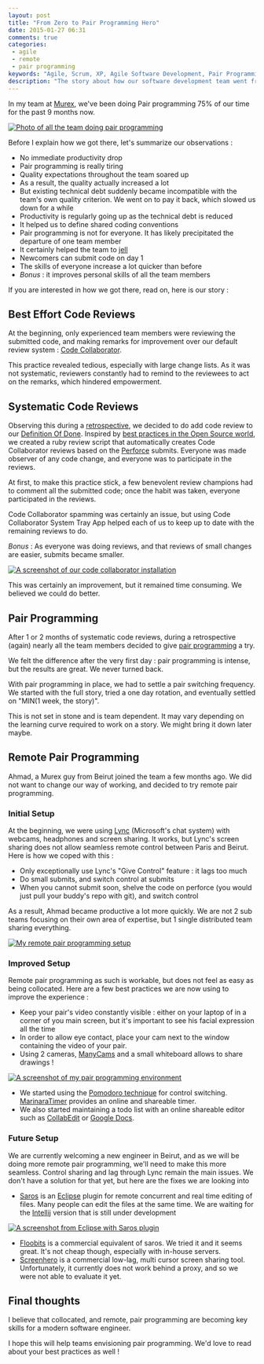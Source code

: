 ```yaml
---
layout: post
title: "From Zero to Pair Programming Hero"
date: 2015-01-27 06:31
comments: true
categories:
 - agile
 - remote
 - pair programming
keywords: "Agile, Scrum, XP, Agile Software Development, Pair Programming, Remote Pair Programming, Distributed Work, Distributed Workplace, Distributed Team"
description: "The story about how our software development team went from not reviewing code to local and remote pair-programming 75% of our time"
---
```

In my team at [Murex](http://www.murex.com), we've been doing Pair programming 75% of our time for the past 9 months now.

[![Photo of all the team doing pair programming]({{site.url}}/imgs/2015-01-27-from-zero-to-pair-programming-hero/real-teamwork.resized.JPG)]({{site.url}}/imgs/2015-01-27-from-zero-to-pair-programming-hero/real-teamwork.JPG)

Before I explain how we got there, let's summarize our observations :

* No immediate productivity drop
* Pair programming is really tiring
* Quality expectations throughout the team soared up
* As a result, the quality actually increased a lot
* But existing technical debt suddenly became incompatible with the team's own quality criterion. We went on to pay it back, which slowed us down for a while
* Productivity is regularly going up as the technical debt is reduced
* It helped us to define shared coding conventions
* Pair programming is not for everyone. It has likely precipitated the departure of one team member
* It certainly helped the team to [jell](http://www.hans-eric.com/2007/08/13/is-your-team-jelled/)
* Newcomers can submit code on day 1
* The skills of everyone increase a lot quicker than before
* _Bonus_ : it improves personal skills of all the team members

If you are interested in how we got there, read on, here is our story :

## Best Effort Code Reviews

At the beginning, only experienced team members were reviewing the submitted code, and making remarks for improvement over our default review system : [Code Collaborator](http://smartbear.com/product/collaborator/overview/).

This practice revealed tedious, especially with large change lists. As it was not systematic, reviewers constantly had to remind to the reviewees to act on the remarks, which hindered empowerment.

## Systematic Code Reviews

Observing this during a [retrospective](/how-we-introduced-efficient-agile-retrospectives/), we decided to do add code review to our [Definition Of Done](https://www.scrum.org/Resources/Scrum-Glossary/Definition-of-Done). Inspired by [best practices in the Open Source world](http://producingoss.com/en/setting-tone.html#code-review), we created a ruby review script that automatically creates Code Collaborator reviews based on the [Perforce](www.perforce.com) submits. Everyone was made observer of any code change, and everyone was to participate in the reviews.

At first, to make this practice stick, a few benevolent review champions had to comment all the submitted code; once the habit was taken, everyone participated in the reviews.

Code Collaborator spamming was certainly an issue, but using Code Collaborator System Tray App helped each of us to keep up to date with the remaining reviews to do.

_Bonus_ : As everyone was doing reviews, and that reviews of small changes are easier, submits became smaller.

[![A screenshot of our code collaborator installation]({{site.url}}/imgs/2015-01-27-from-zero-to-pair-programming-hero/code-collaborator.resized.png)]({{site.url}}/imgs/2015-01-27-from-zero-to-pair-programming-hero/code-collaborator.png)

This was certainly an improvement, but it remained time consuming. We believed we could do better.

## Pair Programming

After 1 or 2 months of systematic code reviews, during a retrospective (again) nearly all the team members decided to give [pair programming](http://blogs.sourceallies.com/2011/03/pair-programming-101/) a try.

We felt the difference after the very first day : pair programming is intense, but the results are great. We never turned back.

With pair programming in place, we had to settle a pair switching frequency. We started with the full story, tried a one day rotation, and eventually settled on "MIN(1 week, the story)".

This is not set in stone and is team dependent. It may vary depending on the learning curve required to work on a story. We might bring it down later maybe.

## Remote Pair Programming

Ahmad, a Murex guy from Beirut joined the team a few months ago. We did not want to change our way of working, and decided to try remote pair programming.

### Initial Setup

At the beginning, we were using [Lync](http://products.office.com/en-us/Lync/lync-2013-video-conferencing-meeting-software) (Microsoft's chat system) with webcams, headphones and screen sharing. It works, but Lync's screen sharing does not allow seamless remote control between Paris and Beirut. Here is how we coped with this :

* Only exceptionally use Lync's "Give Control" feature : it lags too much
* Do small submits, and switch control at submits
* When you cannot submit soon, shelve the code on perforce (you would just pull your buddy's repo with git), and switch control

As a result, Ahmad became productive a lot more quickly. We are not 2 sub teams focusing on their own area of expertise, but 1 single distributed team sharing everything.

[![My remote pair programming setup]({{site.url}}/imgs/2015-01-27-from-zero-to-pair-programming-hero/remote-pairing-setup.resized.jpg)]({{site.url}}/imgs/2015-01-27-from-zero-to-pair-programming-hero/remote-pairing-setup.jpg)

### Improved Setup

Remote pair programming as such is workable, but does not feel as easy as being collocated. Here are a few best practices we are now using to improve the experience :

* Keep your pair's video constantly visible : either on your laptop of in a corner of you main screen, but it's important to see his facial expression all the time
* In order to allow eye contact, place your cam next to the window containing the video of your pair.
* Using 2 cameras, [ManyCams](http://download.manycam.com/) and a small whiteboard allows to share drawings !

[![A screenshot of my pair programming environment]({{site.url}}/imgs/2015-01-27-from-zero-to-pair-programming-hero/remote-pairing-screenshot.resized.jpg)]({{site.url}}/imgs/2015-01-27-from-zero-to-pair-programming-hero/remote-pairing-screenshot.jpg)

* We started using the [Pomodoro technique](http://pomodorotechnique.com/) for control switching. [MarinaraTimer](http://www.marinaratimer.com/) provides an online and shareable timer.
* We also started maintaining a todo list with an online shareable editor such as [CollabEdit](http://collabedit.com/) or [Google Docs](https://docs.google.com/).

### Future Setup

We are currently welcoming a new engineer in Beirut, and as we will be doing more remote pair programming, we'll need to make this more seamless. Control sharing and lag through Lync remain the main issues. We don't have a solution for that yet, but here are the fixes we are looking into

* [Saros](http://www.saros-project.org/) is an [Eclipse](https://eclipse.org/) plugin for remote concurrent and real time editing of files. Many people can edit the files at the same time. We are waiting for the [Intellij](https://www.jetbrains.com/idea/) version that is still under development

[![A screenshot from Eclipse with Saros plugin]({{site.url}}/imgs/2015-01-27-from-zero-to-pair-programming-hero/saros.resized.png)](http://www.saros-project.org/screenshots)

* [Floobits](https://floobits.com/) is a commercial equivalent of saros. We tried it and it seems great. It's not cheap though, especially with in-house servers.
* [Screenhero](https://screenhero.com/) is a commercial low-lag, multi cursor screen sharing tool. Unfortunately, it currently does not work behind a proxy, and so we were not able to evaluate it yet.

## Final thoughts

I believe that collocated, and remote, pair programming are becoming key skills for a modern software engineer.

I hope this will help teams envisioning pair programming. We'd love to read about your best practices as well !
